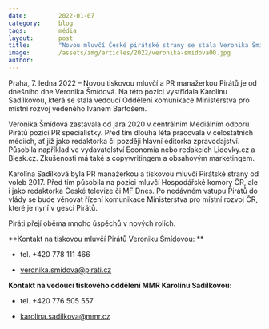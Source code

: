 ```yaml
---
date:         2022-01-07
category:     blog
tags:         média
layout:       post
title:        "Novou mluvčí České pirátské strany se stala Veronika Šmídová"
image:        /assets/img/articles/2022/veronika-smidova00.jpg
author:       
---
```




Praha, 7. ledna 2022 – Novou tiskovou mluvčí a PR manažerkou Pirátů je od dnešního dne Veronika Šmídová. Na této pozici vystřídala Karolínu Sadílkovou, která se stala vedoucí Oddělení komunikace Ministerstva pro místní rozvoj vedeného Ivanem Bartošem. 

Veronika Šmídová zastávala od jara 2020 v centrálním Mediálním odboru Pirátů pozici PR specialistky. Před tím dlouhá léta pracovala v celostátních médiích, ať již jako redaktorka či později hlavní editorka zpravodajství. Působila například ve vydavatelství Economia nebo redakcích Lidovky.cz a Blesk.cz. Zkušenosti má také s copywritingem a obsahovým marketingem.

Karolína Sadílková byla PR manažerkou a tiskovou mluvčí Pirátské strany od voleb 2017. Před tím působila na pozici mluvčí Hospodářské komory ČR, ale i jako redaktorka České televize či MF Dnes. Po nedávném vstupu Pirátů do vlády se bude věnovat řízení komunikace Ministerstva pro místní rozvoj ČR, které je nyní v gesci Pirátů. 


Piráti přejí oběma mnoho úspěchů v nových rolích.


**Kontakt na tiskovou mluvčí Pirátů Veroniku Šmídovou: **

* tel. +420 778 111 466

* veronika.smidova@pirati.cz

 

**Kontakt na vedoucí tiskového oddělení MMR Karolínu Sadílkovou:**

* tel. +420 776 505 557

* karolina.sadilkova@mmr.cz

